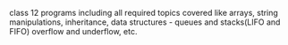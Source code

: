 class 12 programs including all required topics covered like arrays, string manipulations, inheritance, data structures - queues and stacks(LIFO and FIFO) overflow and underflow, etc. 
